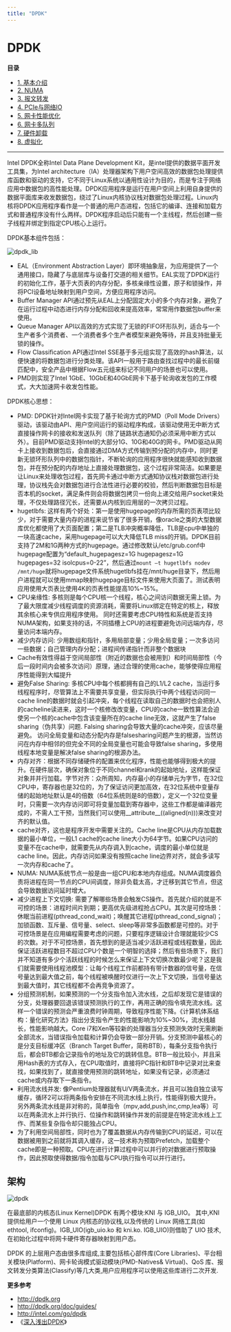 ```yaml
---
title: "DPDK"
---
```


# DPDK

**目录**

- [1. 基本介绍](introduction.html)
- [2. NUMA](numa.html)
- [3. 报文转发](forwarding.html)
- [4. PCIe与网络IO](PCIe.html)
- [5. 网卡性能优化](hardware.html)
- [6. 网卡多队列](queue.html)
- [7. 硬件卸载](offload.html)
- [8. 虚拟化](io-virtualization.html)

----

Intel DPDK全称Intel Data Plane Development Kit，是intel提供的数据平面开发工具集，为Intel architecture（IA）处理器架构下用户空间高效的数据包处理提供库函数和驱动的支持，它不同于Linux系统以通用性设计为目的，而是专注于网络应用中数据包的高性能处理。DPDK应用程序是运行在用户空间上利用自身提供的数据平面库来收发数据包，绕过了Linux内核协议栈对数据包处理过程。Linux内核将DPDK应用程序看作是一个普通的用户态进程，包括它的编译、连接和加载方式和普通程序没有什么两样。DPDK程序启动后只能有一个主线程，然后创建一些子线程并绑定到指定CPU核心上运行。

DPDK基本组件包括：

![dpdk_lib](https://cloud.githubusercontent.com/assets/676637/14767274/70bb59c0-0a54-11e6-862d-2f19c721c45d.png)

* EAL（Environment Abstraction Layer）即环境抽象层，为应用提供了一个通用接口，隐藏了与底层库与设备打交道的相关细节。EAL实现了DPDK运行的初始化工作，基于大页表的内存分配，多核亲缘性设置，原子和锁操作，并将PCI设备地址映射到用户空间，方便应用程序访问。
* Buffer Manager API通过预先从EAL上分配固定大小的多个内存对象，避免了在运行过程中动态进行内存分配和回收来提高效率，常常用作数据包buffer来使用。
* Queue Manager API以高效的方式实现了无锁的FIFO环形队列，适合与一个生产者多个消费者、一个消费者多个生产者模型来避免等待，并且支持批量无锁的操作。
* Flow Classification API通过Intel SSE基于多元组实现了高效的hash算法，以便快速的将数据包进行分类处理。该API一般用于路由查找过程中的最长前缀匹配中，安全产品中根据Flow五元组来标记不同用户的场景也可以使用。
* PMD则实现了Intel 1GbE、10GbE和40GbE网卡下基于轮询收发包的工作模式，大大加速网卡收发包性能。

DPDK核心思想：

* PMD: DPDK针对Intel网卡实现了基于轮询方式的PMD（Poll Mode Drivers）驱动，该驱动由API、用户空间运行的驱动程序构成，该驱动使用无中断方式直接操作网卡的接收和发送队列（除了链路状态通知仍必须采用中断方式以外）。目前PMD驱动支持Intel的大部分1G、10G和40G的网卡。PMD驱动从网卡上接收到数据包后，会直接通过DMA方式传输到预分配的内存中，同时更新无锁环形队列中的数据包指针，不断轮询的应用程序很快就能感知收到数据包，并在预分配的内存地址上直接处理数据包，这个过程非常简洁。如果要是让Linux来处理收包过程，首先网卡通过中断方式通知协议栈对数据包进行处理，协议栈先会对数据包进行合法性进行必要的校验，然后判断数据包目标是否本机的socket，满足条件则会将数据包拷贝一份向上递交给用户socket来处理，不仅处理路径冗长，还需要从内核到应用层的一次拷贝过程。
* hugetlbfs: 这样有两个好处：第一是使用hugepage的内存所需的页表项比较少，对于需要大量内存的进程来说节省了很多开销，像oracle之类的大型数据库优化都使用了大页面配置；第二是TLB冲突概率降低，TLB是cpu中单独的一块高速cache，采用hugepage可以大大降低TLB miss的开销。DPDK目前支持了2M和1G两种方式的hugepage。通过修改默认/etc/grub.conf中hugepage配置为“default_hugepagesz=1G hugepagesz=1G hugepages=32 isolcpus=0-22”，然后通过`mount –t hugetlbfs nodev /mnt/huge`就将hugepage文件系统hugetlbfs挂在/mnt/huge目录下，然后用户进程就可以使用mmap映射hugepage目标文件来使用大页面了。测试表明应用使用大页表比使用4K的页表性能提高10%~15%。
* CPU亲缘性: 多核则是每个CPU核一个线程，核心之间访问数据无需上锁。为了最大限度减少线程调度的资源消耗，需要将Linux绑定在特定的核上，释放其余核心来专供应用程序使用。 同时还需要考虑CPU特性和系统是否支持NUMA架构，如果支持的话，不同插槽上CPU的进程要避免访问远端内存，尽量访问本端内存。
* 减少内存访问: 少用数组和指针，多用局部变量；少用全局变量；一次多访问一些数据；自己管理内存分配；进程间传递指针而非整个数据块
* Cache有效性得益于空间局部性（附近的数据也会被用到）和时间局部性（今后一段时间内会被多次访问）原理，通过合理的使用cache，能够使得应用程序性能得到大幅提升
* 避免False Sharing: 多核CPU中每个核都拥有自己的L1/L2 cache，当运行多线程程序时，尽管算法上不需要共享变量，但实际执行中两个线程访问同一cache line的数据时就会引起冲突，每个线程在读取自己的数据时也会把别人的cacheline读进来，这时一个核修改改变量，CPU的cache一致性算法会迫使另一个核的cache中包含该变量所在的cache line无效，这就产生了false sharing（伪共享）问题. Falsing sharing会导致大量的cache冲突，应该尽量避免。 访问全局变量和动态分配内存是falsesharing问题产生的根源，当然访问在内存中相邻的但完全不同的全局变量也可能会导致false sharing，多使用线程本地变量是解决false sharing的根源办法。
* 内存对齐：根据不同存储硬件的配置来优化程序，性能也能够得到极大的提升。在硬件层次，确保对象位于不同channel和rank的起始地址，这样能保证对象并并行加载。字节对齐：众所周知，内存最小的存储单元为字节，在32位CPU中，寄存器也是32位的，为了保证访问更加高效，在32位系统中变量存储的起始地址默认是4的倍数（64位系统则是8的倍数），定义一个32位变量时，只需要一次内存访问即可将变量加载到寄存器中，这些工作都是编译器完成的，不需人工干预，当然我们可以使用__attribute__((aligned(n)))来改变对齐的默认值。
* cache对齐，这也是程序开发中需要关注的。Cache line是CPU从内存加载数据的最小单位，一般L1 cache的cache line大小为64字节。如果CPU访问的变量不在cache中，就需要先从内存调入到cache，调度的最小单位就是cache line。因此，内存访问如果没有按照cache line边界对齐，就会多读写一次内存和cache了。
* NUMA: NUMA系统节点一般是由一组CPU和本地内存组成。NUMA调度器负责将进程在同一节点的CPU间调度，除非负载太高，才迁移到其它节点，但这会导致数据访问延时增大。
* 减少进程上下文切换: 需要了解哪些场景会触发CS操作。首先就介绍的就是不可控的场景：进程时间片到期；更高优先级进程抢占CPU。其次是可控场景：休眠当前进程(pthread_cond_wait)；唤醒其它进程(pthread_cond_signal)；加锁函数、互斥量、信号量、select、sleep等非常多函数都是可控的。对于可控场景是在应用编程需要考虑的问题，只要程序逻辑设计合理就能较少CS的次数。对于不可控场景，首先想到的是适当减少活跃进程或线程数量，因此保证活跃进程数目不超过CPU个数是一个明智的选择；然后有些场景下，我们并不知道有多少个活跃线程的时候怎么来保证上下文切换次数最少呢？这是我们就需要使用线程池模型：让每个线程工作前都持有带计数器的信号量，在信号量达到最大值之前，每个线程被唤醒时仅进行一次上下文切换，当信号量达到最大值时，其它线程都不会再竞争资源了。
* 分组预测机制，如果预测的一个分支指令加入流水线，之后却发现它是错误的分支，处理器要回退该错误预测执行的工作，再用正确的指令填充流水线。这样一个错误的预测会严重浪费时钟周期，导致程序性能下降。《计算机体系结构：量化研究方法》指出分支指令产生的性能影响为10%~30%，流水线越长，性能影响越大。Core i7和Xen等较新的处理器当分支预测失效时无需刷新全部流水，当错误指令加载和计算仍会导致一部分开销。分支预测中最核心的是分支目标缓冲区（Branch Target Buffer，简称BTB），每条分支指令执行后，都会BTB都会记录指令的地址及它的跳转信息。BTB一般比较小，并且采用Hash表的方式存入，在CPU取值时，直接将PC指针和BTB中记录对比来查找，如果找到了，就直接使用预测的跳转地址，如果没有记录，必须通过cache或内存取下一条指令。
* 利用流水线并发: 像Pentium处理器就有U/V两条流水，并且可以独自独立读写缓存，循环2可以将两条指令安排在不同流水线上执行，性能得到极大提升。另外两条流水线是非对称的，简单指令（mpv,add,push,inc,cmp,lea等）可以在两条流水上并行执行、位操作和跳转操作并发的前提是在特定流水线上工作、而某些复杂指令却只能独占CPU。
* 为了利用空间局部性，同时也为了覆盖数据从内存传输到CPU的延迟，可以在数据被用到之前就将其调入缓存，这一技术称为预取Prefetch，加载整个cache即是一种预取。CPU在进行计算过程中可以并行的对数据进行预取操作，因此预取使得数据/指令加载与CPU执行指令可以并行进行。

## 架构

![dpdk](https://cloud.githubusercontent.com/assets/676637/14767276/7dfb9ed8-0a54-11e6-914f-b041ddcdd40d.png)

在最底部的内核态(Linux Kernel)DPDK 有两个模块:KNI 与 IGB_UIO。 其中,KNI 提供给用户一个使用 Linux 内核态的协议栈,以及传统的 Linux 网络工具(如ethtool, ifconfig)。IGB_UIO(igb_uio.ko 和 kni.ko. IGB_UIO)则借助了 UIO 技术,在初始化过程中将网卡硬件寄存器映射到用户态。

DPDK 的上层用户态由很多库组成,主要包括核心部件库(Core Libraries)、平台相关模块(Platform)、网卡轮询模式驱动模块(PMD-Natives& Virtual)、QoS 库、报文转发分类算法(Classify)等几大类,用户应用程序可以使用这些库进行二次开发.


**更多参考**

- http://dpdk.org
- http://dpdk.org/doc/guides/
- http://intel.com/go/dpdk
- 《[深入浅出DPDK](https://www.amazon.cn/%E5%9B%BE%E4%B9%A6/dp/B01FQ9SMZO)》

